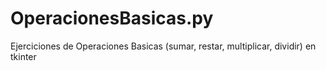 # OperacionesBasicas.py
Ejerciciones de Operaciones Basicas (sumar, restar, multiplicar, dividir) en tkinter 
